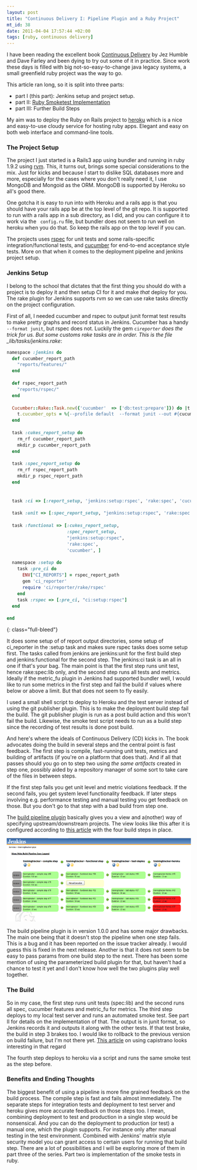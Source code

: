 ```yaml
---
layout: post
title: "Continuous Delivery I: Pipeline Plugin and a Ruby Project"
mt_id: 38
date: 2011-04-04 17:57:44 +02:00
tags: [ruby, continuous delivery]
---
```


I have been reading the excellent book [Continuous Delivery](http://www.amazon.com/Continuous-Delivery-Deployment-Automation-Addison-Wesley/dp/0321601912/) by Jez Humble and Dave Farley and been dying to try out some of it in practice. Since work these days is filled with big not-so-easy-to-change java legacy systems, a small greenfield ruby project was the way to go.

This article ran long, so it is split into three parts:

- part I (this part): Jenkins setup and project setup.
- part II: [Ruby Smoketest Implementation](http://blog.knuthaugen.no/2011/04/continuous-delivery-ii-smoketests-in-ruby-and-rails.html)
- part III: Further Build Steps

My aim was to deploy the Ruby on Rails project to [heroku](http://heroku.com/) which is a nice and easy-to-use cloudy service for hosting ruby apps. Elegant and easy on both web interface and command-line tools.

### The Project Setup

The project I just started is a Rails3 app using bundler and running in ruby 1.9.2 using [rvm](http://rvm.beginrescueend.com/). This, it turns out, brings some special considerations to the mix. Just for kicks and because I start to dislike SQL databases more and more, especially for the cases where you don't really need it, I use MongoDB and Mongoid as the ORM. MongoDB is supported by Heroku so all's good there.

One gotcha it is easy to run into with Heroku and a rails app is that you should have your rails app be at the top level of the git repo. It is supported to run with a rails app in a sub directory, as I did, and you can configure it to work via the <code> config.ru</code> file, but bundler does not seem to run well on heroku when you do that. So keep the rails app on the top level if you can.

The projects uses [rspec](https://github.com/rspec/rspec) for unit tests and some rails-specific integration/functional tests, and [cucumber](http://cukes.info/) for end-to-end acceptance style tests. More on that when it comes to the deployment pipeline and jenkins project setup.

### Jenkins Setup

I belong to the school that dictates that the first thing you should do with a project is to deploy it and then setup CI for it and make _that_ deploy for you.
The rake plugin for Jenkins supports rvm so we can use rake tasks directly on the project configuration.

First of all, I needed cucumber and rspec to output junit format test results to make pretty graphs and record status in Jenkins. Cucumber has a handy <code>--format junit</code>, but rspec does not. Luckily the gem <code>ci*reporter</code> does the trick for us. But some customs rake tasks are in order. This is the file \_lib/tasks/jenkins.rake*:

```ruby
namespace :jenkins do
  def cucumber_report_path
    "reports/features/"
  end

  def rspec_report_path
    "reports/rspec/"
  end

  Cucumber::Rake::Task.new({'cucumber'  => ['db:test:prepare']}) do |t|
    t.cucumber_opts = %{--profile default  --format junit --out #{cucumber_report_path}}
  end

  task :cukes_report_setup do
    rm_rf cucumber_report_path
    mkdir_p cucumber_report_path
  end

  task :spec_report_setup do
    rm_rf rspec_report_path
    mkdir_p rspec_report_path
  end


  task :ci => [:report_setup, 'jenkins:setup:rspec', 'rake:spec', 'cucumber']

  task :unit => [:spec_report_setup, "jenkins:setup:rspec", 'rake:spec:lib']

  task :functional => [:cukes_report_setup,
                       :spec_report_setup,
                       "jenkins:setup:rspec",
                       'rake:spec',
                       'cucumber', ]

  namespace :setup do
    task :pre_ci do
      ENV["CI_REPORTS"] = rspec_report_path
      gem 'ci_reporter'
      require 'ci/reporter/rake/rspec'
    end
    task :rspec => [:pre_ci, "ci:setup:rspec"]
  end

end
```

{: class="full-bleed"}

It does some setup of of report output directories, some setup of ci_reporter in the :setup task and makes sure rspec tasks does some setup first. The tasks called from jenkins are jenkins:unit for the first build step and jenkins:functional for the second step. The jenkins:ci task is an all in one if that's your bag. The main point is that the first step runs unit test, hence rake:spec:lib only, and the second step runs all tests and metrics. Ideally if the metric_fu plugin in Jenkins had supported bundler well, I would like to run some metrics in the first step and fail the build if values where below or above a limit. But that does not seem to fly easily.

I used a small shell script to deploy to Heroku and the test server instead of using the git publisher plugin. This is to make the deployment build step fail the build. The git publisher plugin is run as a post build action and this won't fail the build. Likewise, the smoke test script needs to run as a build step since the recording of test results is done post build.

And here's where the ideals of Continuous Delivery (CD) kicks in. The book advocates doing the build in several steps and the central point is fast feedback. The first step is compile, fast-running unit tests, metrics and building of artifacts (if you're on a platform that does that). And if all that passes should you go on to step two using _the same artifacts_ created in step one, possibly aided by a repository manager of some sort to take care of the files in between steps.

If the first step fails you get unit level and metric violations feedback. If the second fails, you get system level functionality feedback. If later steps involving e.g. performance testing and manual testing you get feedback on those. But you don't go to that step with a bad build from step one.

The [build pipeline plugin](http://code.google.com/p/build-pipeline-plugin/) basically gives you a view and a(nother) way of specifying upstream/downstream projects. The view looks like this after it is configured according to [this article](http://www.wakaleo.com/blog/312-build-pipelines-with-jenkinshudson) with the four build steps in place.

<img src="/assets/images/jenkinspipe.png" width="600" height="228" alt="Jenkins pipeline" class="mt-image-none" style="" />

The build pipeline plugin is in version 1.0.0 and has some major drawbacks. The main one being that it doesn't stop the pipeline when one step fails. This is a bug and it has been reported on the issue tracker already. I would guess this is fixed in the next release. Another is that it does not seem to be easy to pass params from one build step to the next. There has been some mention of using the parameterized build plugin for that, but haven't had a chance to test it yet and I don't know how well the two plugins play well together.

### The Build

So in my case, the first step runs unit tests (spec:lib) and the second runs all spec, cucumber features and metric_fu for metrics. The third step deploys to my local test server and runs an automated smoke test. See part II for details on the implementation of that. The output is in junit format, so Jenkins records it and outputs it along with the other tests. If that test brake, the build in step 3 brakes too. I would like to rollback to the previous version on build failure, but I'm not there yet. [This article](http://casperfabricius.com/site/2009/09/20/manage-and-rollback-heroku-deployments-capistrano-style/) on using capistrano looks interesting in that regard

The fourth step deploys to heroku via a script and runs the same smoke test as the step before.

### Benefits and Ending Thoughts

The biggest benefit of using a pipeline is more fine grained feedback on the build process. The compile step is fast and fails almost immediately. The separate steps for integration tests and deployment to test server and heroku gives more accurate feedback on those steps too. I mean, combining deployment to test and production in a single step would be nonsensical. And you can do the deployment to production (or test) a manual one, which the plugin supports. For instance only after manual testing in the test environment. Combined with Jenkins' matrix style security model you can grant access to certain users for running that build step. There are a lot of possibilities and I will be exploring more of them in part three of the series. Part two is implementation of the smoke tests in ruby.
